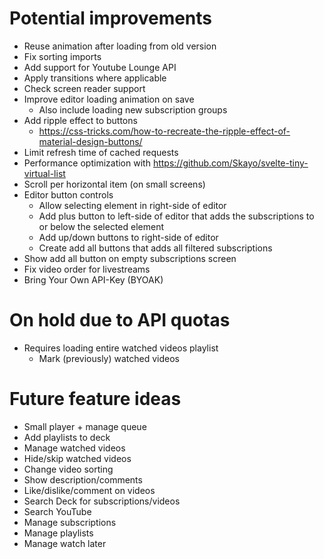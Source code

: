 # Potential improvements

- Reuse animation after loading from old version
- Fix sorting imports
- Add support for Youtube Lounge API
- Apply transitions where applicable
- Check screen reader support
- Improve editor loading animation on save
  - Also include loading new subscription groups
- Add ripple effect to buttons
  - https://css-tricks.com/how-to-recreate-the-ripple-effect-of-material-design-buttons/
- Limit refresh time of cached requests
- Performance optimization with https://github.com/Skayo/svelte-tiny-virtual-list
- Scroll per horizontal item (on small screens)
- Editor button controls
  - Allow selecting element in right-side of editor
  - Add plus button to left-side of editor that adds the subscriptions to or below the selected element
  - Add up/down buttons to right-side of editor
  - Create add all buttons that adds all filtered subscriptions
- Show add all button on empty subscriptions screen
- Fix video order for livestreams
- Bring Your Own API-Key (BYOAK)

# On hold due to API quotas

- Requires loading entire watched videos playlist
  - Mark (previously) watched videos

# Future feature ideas

- Small player + manage queue
- Add playlists to deck
- Manage watched videos
- Hide/skip watched videos
- Change video sorting
- Show description/comments
- Like/dislike/comment on videos
- Search Deck for subscriptions/videos
- Search YouTube
- Manage subscriptions
- Manage playlists
- Manage watch later
